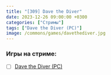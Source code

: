 ```yaml
---
title: "[309] Dave the Diver"
date: 2023-12-26 09:00:00 +0300
categories: ["Стримы"]
tags: ["Dave the Diver (PC)"]
image: /commons/games/davethediver.jpg
---
```


### Игры на стриме:
+ [ ] [Dave the Diver (PC)](/tags/dave-the-diver-pc)
